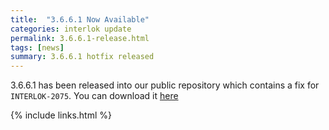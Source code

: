 ```yaml
---
title:  "3.6.6.1 Now Available"
categories: interlok update
permalink: 3.6.6.1-release.html
tags: [news]
summary: 3.6.6.1 hotfix released
---
```


3.6.6.1 has been released into our public repository which contains a fix for `INTERLOK-2075`. You can download it [here][]

[here]: https://development.adaptris.net/nexus/content/repositories/releases/com/adaptris/adp-core/3.6.6.1-RELEASE/

{% include links.html %}

